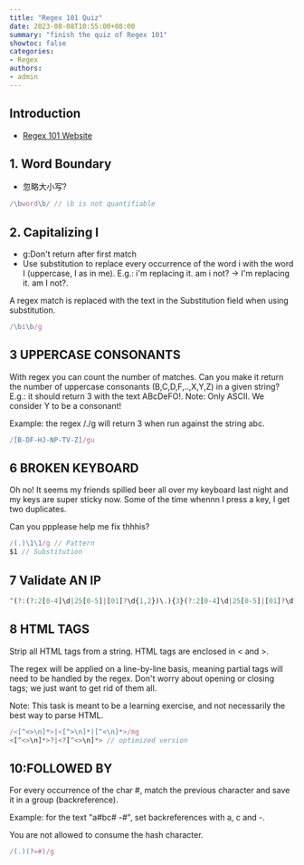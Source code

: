 ```yaml
---
title: "Regex 101 Quiz"
date: 2023-08-08T10:55:00+08:00
summary: "finish the quiz of Regex 101"
showtoc: false
categories:
- Regex
authors:
- admin
---
```


## Introduction

+ [Regex 101 Website](https://regex101.com/)
  
## 1. Word Boundary

+ 忽略大小写?

```javascript
/\bword\b/ // \b is not quantifiable
```

## 2. Capitalizing I

+ g:Don't return after first match
+ Use substitution to replace every occurrence of the word i with the word I (uppercase, I as in me). E.g.: i'm replacing it. am i not? -> I'm replacing it. am I not?.

A regex match is replaced with the text in the Substitution field when using substitution.

```javascript
/\bi\b/g
```

## 3 UPPERCASE CONSONANTS

With regex you can count the number of matches. Can you make it return the number of uppercase consonants (B,C,D,F,..,X,Y,Z) in a given string? E.g.: it should return 3 with the text ABcDeFO!. Note: Only ASCII. We consider Y to be a consonant!

Example: the regex /./g will return 3 when run against the string abc.

```javascript
/[B-DF-HJ-NP-TV-Z]/gu
```

## 6 BROKEN KEYBOARD

Oh no! It seems my friends spilled beer all over my keyboard last night and my keys are super sticky now. Some of the time whennn I press a key, I get two duplicates.

Can you ppplease help me fix thhhis?

```javascript
/(.)\1\1/g // Pattern
$1 // Substitution
```

## 7 Validate AN IP

```javascript
^(?:(?:2[0-4]\d|25[0-5]|[01]?\d{1,2})\.){3}(?:2[0-4]\d|25[0-5]|[01]?\d?\d)$
```

## 8 HTML TAGS

Strip all HTML tags from a string. HTML tags are enclosed in < and >.

The regex will be applied on a line-by-line basis, meaning partial tags will need to be handled by the regex. Don't worry about opening or closing tags; we just want to get rid of them all.

Note: This task is meant to be a learning exercise, and not necessarily the best way to parse HTML.

```javascript
/<[^<>\n]*>|<[^>\n]*|[^<\n]*>/mg
<[^<>\n]*>?|<?[^<>\n]*> // optimized version
```

## 10:FOLLOWED BY

For every occurrence of the char #, match the previous character and save it in a group (backreference).

Example: for the text "a#bc# -#", set backreferences with a, c and -.

You are not allowed to consume the hash character.

```javascript
/(.)(?=#)/g
```
